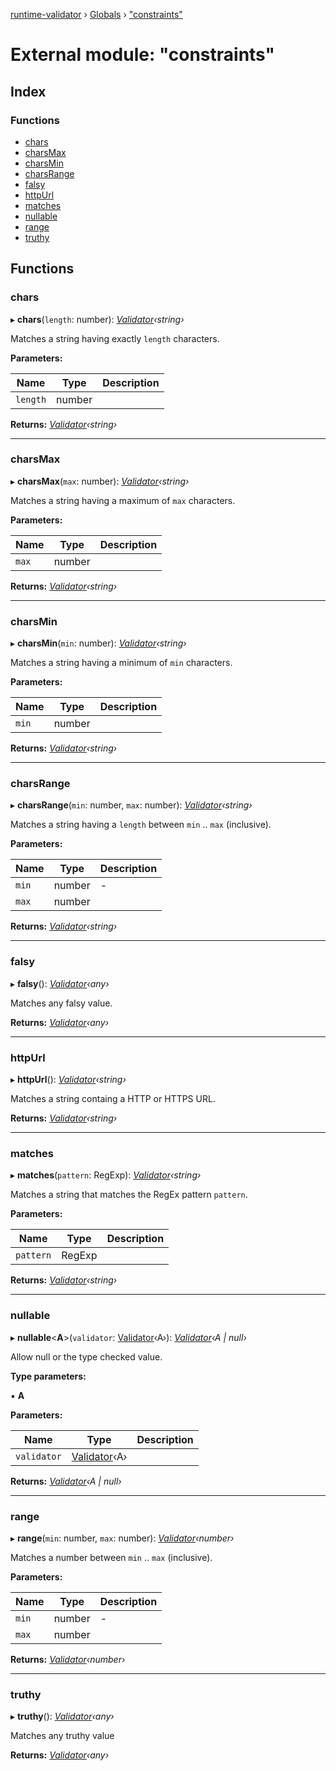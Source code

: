 [runtime-validator](../README.md) › [Globals](../globals.md) › ["constraints"](_constraints_.md)

# External module: "constraints"

## Index

### Functions

* [chars](_constraints_.md#chars)
* [charsMax](_constraints_.md#charsmax)
* [charsMin](_constraints_.md#charsmin)
* [charsRange](_constraints_.md#charsrange)
* [falsy](_constraints_.md#falsy)
* [httpUrl](_constraints_.md#httpurl)
* [matches](_constraints_.md#matches)
* [nullable](_constraints_.md#nullable)
* [range](_constraints_.md#range)
* [truthy](_constraints_.md#truthy)

## Functions

###  chars

▸ **chars**(`length`: number): *[Validator](../classes/_validator_.validator.md)‹string›*

Matches a string having exactly `length` characters.

**Parameters:**

Name | Type | Description |
------ | ------ | ------ |
`length` | number |   |

**Returns:** *[Validator](../classes/_validator_.validator.md)‹string›*

___

###  charsMax

▸ **charsMax**(`max`: number): *[Validator](../classes/_validator_.validator.md)‹string›*

Matches a string having a maximum of `max` characters.

**Parameters:**

Name | Type | Description |
------ | ------ | ------ |
`max` | number |   |

**Returns:** *[Validator](../classes/_validator_.validator.md)‹string›*

___

###  charsMin

▸ **charsMin**(`min`: number): *[Validator](../classes/_validator_.validator.md)‹string›*

Matches a string having a minimum of `min` characters.

**Parameters:**

Name | Type | Description |
------ | ------ | ------ |
`min` | number |   |

**Returns:** *[Validator](../classes/_validator_.validator.md)‹string›*

___

###  charsRange

▸ **charsRange**(`min`: number, `max`: number): *[Validator](../classes/_validator_.validator.md)‹string›*

Matches a string having a `length` between `min` .. `max` (inclusive).

**Parameters:**

Name | Type | Description |
------ | ------ | ------ |
`min` | number | - |
`max` | number |   |

**Returns:** *[Validator](../classes/_validator_.validator.md)‹string›*

___

###  falsy

▸ **falsy**(): *[Validator](../classes/_validator_.validator.md)‹any›*

Matches any falsy value.

**Returns:** *[Validator](../classes/_validator_.validator.md)‹any›*

___

###  httpUrl

▸ **httpUrl**(): *[Validator](../classes/_validator_.validator.md)‹string›*

Matches a string containg a HTTP or HTTPS URL.

**Returns:** *[Validator](../classes/_validator_.validator.md)‹string›*

___

###  matches

▸ **matches**(`pattern`: RegExp): *[Validator](../classes/_validator_.validator.md)‹string›*

Matches a string that matches the RegEx pattern `pattern`.

**Parameters:**

Name | Type | Description |
------ | ------ | ------ |
`pattern` | RegExp |   |

**Returns:** *[Validator](../classes/_validator_.validator.md)‹string›*

___

###  nullable

▸ **nullable**<**A**>(`validator`: [Validator](../classes/_validator_.validator.md)‹A›): *[Validator](../classes/_validator_.validator.md)‹A | null›*

Allow null or the type checked value.

**Type parameters:**

▪ **A**

**Parameters:**

Name | Type | Description |
------ | ------ | ------ |
`validator` | [Validator](../classes/_validator_.validator.md)‹A› |   |

**Returns:** *[Validator](../classes/_validator_.validator.md)‹A | null›*

___

###  range

▸ **range**(`min`: number, `max`: number): *[Validator](../classes/_validator_.validator.md)‹number›*

Matches a number between `min` .. `max` (inclusive).

**Parameters:**

Name | Type | Description |
------ | ------ | ------ |
`min` | number | - |
`max` | number |   |

**Returns:** *[Validator](../classes/_validator_.validator.md)‹number›*

___

###  truthy

▸ **truthy**(): *[Validator](../classes/_validator_.validator.md)‹any›*

Matches any truthy value

**Returns:** *[Validator](../classes/_validator_.validator.md)‹any›*
